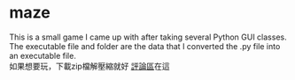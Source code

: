 # maze
This is a small game I came up with after taking several Python GUI classes.<br>
The executable file and folder are the data that I converted the .py file into an executable file.  
如果想要玩，下載zip檔解壓縮就好
[評論區](https://github.com/xixa3333/maze/discussions/1)在這
